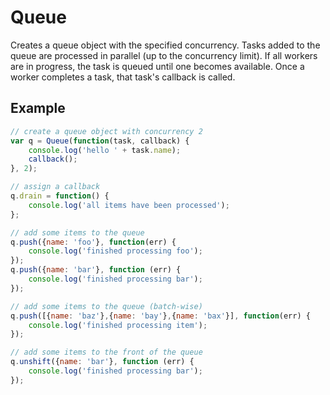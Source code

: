 # Queue

Creates a queue object with the specified concurrency. Tasks added to the queue are processed in parallel (up to the concurrency limit). If all workers are in progress, the task is queued until one becomes available. Once a worker completes a task, that task's callback is called.

## Example

```javascript
// create a queue object with concurrency 2
var q = Queue(function(task, callback) {
    console.log('hello ' + task.name);
    callback();
}, 2);

// assign a callback
q.drain = function() {
    console.log('all items have been processed');
};

// add some items to the queue
q.push({name: 'foo'}, function(err) {
    console.log('finished processing foo');
});
q.push({name: 'bar'}, function (err) {
    console.log('finished processing bar');
});

// add some items to the queue (batch-wise)
q.push([{name: 'baz'},{name: 'bay'},{name: 'bax'}], function(err) {
    console.log('finished processing item');
});

// add some items to the front of the queue
q.unshift({name: 'bar'}, function (err) {
    console.log('finished processing bar');
});
```